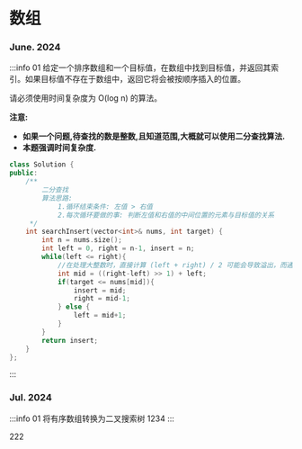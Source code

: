 # 数组

### June. 2024
:::info 01
给定一个排序数组和一个目标值，在数组中找到目标值，并返回其索引。如果目标值不存在于数组中，返回它将会被按顺序插入的位置。

请必须使用时间复杂度为 O(log n) 的算法。

**注意:**

- **如果一个问题,待查找的数是整数,且知道范围,大概就可以使用二分查找算法.**
- **本题强调时间复杂度.**

```C++
class Solution {
public:
    /**
        二分查找
        算法思路: 
            1.循环结束条件: 左值 > 右值
            2.每次循环要做的事: 判断左值和右值的中间位置的元素与目标值的关系
     */
    int searchInsert(vector<int>& nums, int target) {
        int n = nums.size();
        int left = 0, right = n-1, insert = n;
        while(left <= right){
            //在处理大整数时，直接计算 (left + right) / 2 可能会导致溢出，而通过 ((right - left) >> 1) + left 的方法则避免了这种情况
            int mid = ((right-left) >> 1) + left;
            if(target <= nums[mid]){
                insert = mid;
                right = mid-1;
            } else {
                left = mid+1;
            }
        }
        return insert;
    }
};
```
:::

### Jul. 2024
:::info 01
将有序数组转换为二叉搜索树
1234
:::

222
